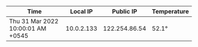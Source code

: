 | Time     | Local IP | Public IP | Temperature |
| ----------- | ----------- | ----------- | ----------- |
| Thu 31 Mar 2022 10:00:01 AM +0545      | 10.0.2.133     | 122.254.86.54  | 52.1° |
